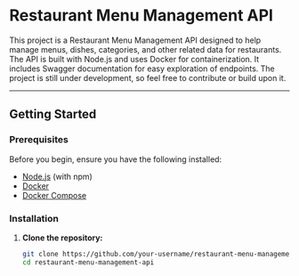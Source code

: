 # Restaurant Menu Management API

This project is a Restaurant Menu Management API designed to help manage menus, dishes, categories, and other related data for restaurants. The API is built with Node.js and uses Docker for containerization. It includes Swagger documentation for easy exploration of endpoints. The project is still under development, so feel free to contribute or build upon it.

---

## Getting Started

### Prerequisites

Before you begin, ensure you have the following installed:

- [Node.js](https://nodejs.org/) (with npm)
- [Docker](https://www.docker.com/)
- [Docker Compose](https://docs.docker.com/compose/)

### Installation

1. **Clone the repository:**
   ```bash
   git clone https://github.com/your-username/restaurant-menu-management-api.git
   cd restaurant-menu-management-api
   ```
